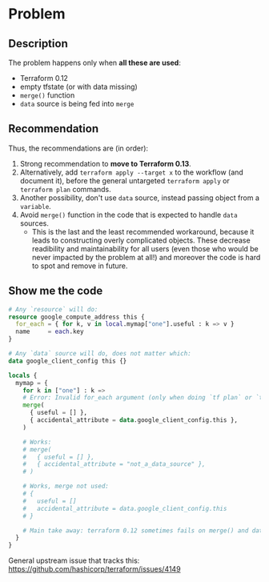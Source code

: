 # Problem

## Description

The problem happens only when **all these are used**:

- Terraform 0.12
- empty tfstate (or with data missing)
- `merge()` function
- `data` source is being fed into `merge`

## Recommendation

Thus, the recommendations are (in order):

1. Strong recommendation to **move to Terraform 0.13**.
1. Alternatively, add `terraform apply --target x` to the workflow (and document it), before the general untargeted `terraform apply` or `terraform plan` commands.
1. Another possibility, don't use `data` source, instead passing object from a `variable`.
1. Avoid `merge()` function in the code that is expected to handle `data` sources.
    - This is the last and the least recommended workaround, because
      it leads to constructing overly complicated objects. These decrease readibility and maintainability for all users (even those who would be never impacted by the problem at all!) and moreover the code is hard to spot and remove in future.

## Show me the code

```terraform
# Any `resource` will do:
resource google_compute_address this {
  for_each = { for k, v in local.mymap["one"].useful : k => v }
  name     = each.key
}

# Any `data` source will do, does not matter which:
data google_client_config this {}

locals {
  mymap = {
    for k in ["one"] : k =>
    # Error: Invalid for_each argument (only when doing `tf plan` or `tf destroy` on an empty state)
    merge(
      { useful = [] },
      { accidental_attribute = data.google_client_config.this },
    )

    # Works:
    # merge(
    #   { useful = [] },
    #   { accidental_attribute = "not_a_data_source" },
    # )

    # Works, merge not used:
    # {
    #   useful = []
    #   accidental_attribute = data.google_client_config.this
    # }

    # Main take away: terraform 0.12 sometimes fails on merge() and data.* combined. Do not blame flatten() or lookup() functions.
  }
}
```

General upstream issue that tracks this: https://github.com/hashicorp/terraform/issues/4149